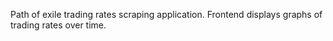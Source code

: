 Path of exile trading rates scraping application.
Frontend displays graphs of trading rates over time.